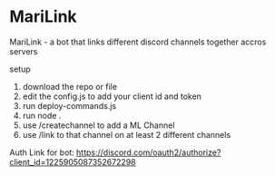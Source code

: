 # MariLink
MariLink - a bot that links different discord channels together accros servers

setup 
1. download the repo or file
2. edit the config.js to add your client id and token
3. run deploy-commands.js
4. run node .
5. use /createchannel to add a ML Channel
6. use /link to that channel on at least 2 different channels

Auth Link for bot: https://discord.com/oauth2/authorize?client_id=1225905087352672298
